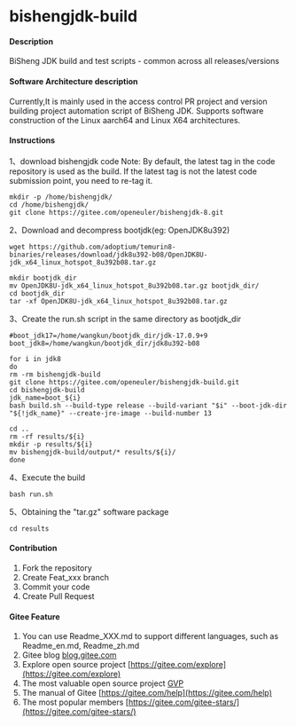 # bishengjdk-build

#### Description
BiSheng JDK build and test scripts - common across all releases/versions

#### Software Architecture description

Currently,It is mainly used in the access control PR project and version building project automation script of BiSheng JDK. Supports software construction of the Linux aarch64 and Linux X64 architectures.

#### Instructions

1、download bishengjdk code
   Note: By default, the latest tag in the code repository is used as the build. If the latest tag is not the latest code submission point, you need to re-tag it.

```
mkdir -p /home/bishengjdk/
cd /home/bishengjdk/
git clone https://gitee.com/openeuler/bishengjdk-8.git
```

2、Download and decompress bootjdk(eg: OpenJDK8u392)

```
wget https://github.com/adoptium/temurin8-binaries/releases/download/jdk8u392-b08/OpenJDK8U-jdk_x64_linux_hotspot_8u392b08.tar.gz

mkdir bootjdk_dir
mv OpenJDK8U-jdk_x64_linux_hotspot_8u392b08.tar.gz bootjdk_dir/
cd bootjdk_dir
tar -xf OpenJDK8U-jdk_x64_linux_hotspot_8u392b08.tar.gz
```

3、Create the run.sh script in the same directory as bootjdk_dir

```
#boot_jdk17=/home/wangkun/bootjdk_dir/jdk-17.0.9+9
boot_jdk8=/home/wangkun/bootjdk_dir/jdk8u392-b08

for i in jdk8
do
rm -rm bishengjdk-build
git clone https://gitee.com/openeuler/bishengjdk-build.git
cd bishengjdk-build
jdk_name=boot_${i}
bash build.sh --build-type release --build-variant "$i" --boot-jdk-dir "${!jdk_name}" --create-jre-image --build-number 13

cd ..
rm -rf results/${i}
mkdir -p results/${i}
mv bishengjdk-build/output/* results/${i}/
done
```

4、Execute the build

```
bash run.sh
```

5、Obtaining the "tar.gz" software package

```
cd results
```

#### Contribution

1.  Fork the repository
2.  Create Feat_xxx branch
3.  Commit your code
4.  Create Pull Request


#### Gitee Feature

1.  You can use Readme\_XXX.md to support different languages, such as Readme\_en.md, Readme\_zh.md
2.  Gitee blog [blog.gitee.com](https://blog.gitee.com)
3.  Explore open source project [https://gitee.com/explore](https://gitee.com/explore)
4.  The most valuable open source project [GVP](https://gitee.com/gvp)
5.  The manual of Gitee [https://gitee.com/help](https://gitee.com/help)
6.  The most popular members  [https://gitee.com/gitee-stars/](https://gitee.com/gitee-stars/)
